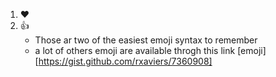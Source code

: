 1. :heart:
2. :+1:
    - Those ar two of the easiest emoji syntax to remember
    - a lot of others emoji are available throgh this link [emoji][https://gist.github.com/rxaviers/7360908]